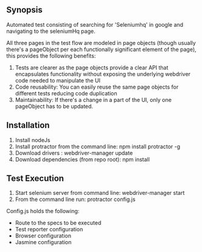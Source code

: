 ## Synopsis
Automated test consisting of searching for 'Seleniumhq' in google and navigating to the seleniumHq page.

All three pages in the test flow are modeled in page objects (though usually there's a pageObject per each functionally significant element of the page), this provides the following benefits:
1. Tests are clearer as the page objects provide a clear API that encapsulates functionality without exposing the underlying webdriver code needed to manipulate the UI
2. Code reusability: You can easily reuse the same page objects for different tests reducing code duplication
3. Maintainability: If there's a change in a part of the UI, only one pageObject has to be updated.

## Installation

1. Install nodeJs
2. Install protractor from the command line: npm install protractor -g
3. Download drivers : webdriver-manager update
4. Download dependencies (from repo root): npm install

## Test Execution
1. Start selenium server from command line: webdriver-manager start
2. From the command line run: protractor config.js

Config.js holds the following:
- Route to the specs to be executed
- Test reporter configuration
- Browser configuration
- Jasmine configuration

